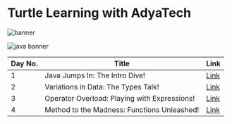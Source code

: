 # Turtle Learning with AdyaTech

![banner](https://github.com/AdyaTech/Turtle-Learning-with-AdyaTech/blob/main/20%20Days%20of%20Java/Images/Turtle%20Learning%20with%20AdyaTech.png)

![java banner](https://github.com/AdyaTech/Turtle-Learning-with-AdyaTech/blob/main/20%20Days%20of%20Java/Images/20%20Days%20of%20Java.png)

|Day No. | Title | Link |
|-------|---------|------|
| 1 | Java Jumps In: The Intro Dive! |[Link](https://github.com/AdyaTech/Turtle-Learning-with-AdyaTech/blob/main/20%20Days%20of%20Java/LearnHub/Day%201.md)|
| 2 | Variations in Data: The Types Talk! |[Link](https://github.com/AdyaTech/Turtle-Learning-with-AdyaTech/blob/main/20%20Days%20of%20Java/LearnHub/Day%202.md)|
| 3 | Operator Overload: Playing with Expressions! |[Link](https://github.com/AdyaTech/Turtle-Learning-with-AdyaTech/blob/main/20%20Days%20of%20Java/LearnHub/Day%203.md)|
| 4 | Method to the Madness: Functions Unleashed! |[Link](https://github.com/AdyaAgr/20-Days-of-Java/blob/main/LearnHub/Day%204.md)|
